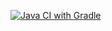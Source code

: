 [![Java CI with Gradle](https://github.com/Edem-Ablayev/card_selenide/actions/workflows/gradle.yml/badge.svg)](https://github.com/Edem-Ablayev/card_selenide/actions/workflows/gradle.yml)

